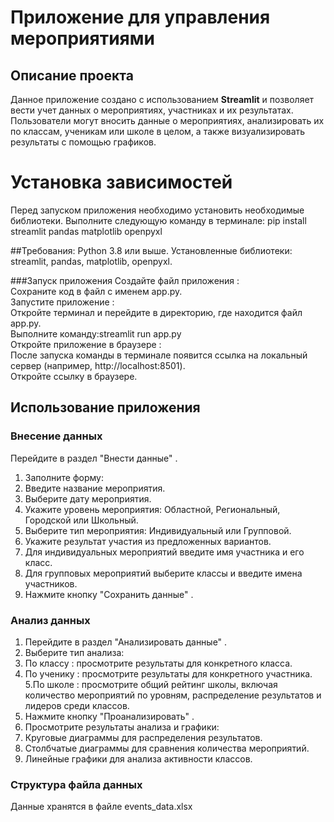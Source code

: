 # Приложение для управления мероприятиями

## Описание проекта

Данное приложение создано с использованием **Streamlit** и позволяет вести учет данных о мероприятиях, участниках и их результатах. Пользователи могут вносить данные о мероприятиях, анализировать их по классам, ученикам или школе в целом, а также визуализировать результаты с помощью графиков.

# Установка зависимостей
Перед запуском приложения необходимо установить необходимые библиотеки. Выполните следующую команду в терминале:
pip install streamlit pandas matplotlib openpyxl

##Требования:
Python 3.8 или выше.
Установленные библиотеки: streamlit, pandas, matplotlib, openpyxl.  

###Запуск приложения
Создайте файл приложения :  
Сохраните код в файл с именем app.py.  
Запустите приложение :  
Откройте терминал и перейдите в директорию, где находится файл app.py.  
Выполните команду:streamlit run app.py  
Откройте приложение в браузере :  
После запуска команды в терминале появится ссылка на локальный сервер (например, http://localhost:8501).  
Откройте ссылку в браузере.  
## Использование приложения
### Внесение данных
Перейдите в раздел "Внести данные" .
1. Заполните форму:
2. Введите название мероприятия.
3. Выберите дату мероприятия.
4. Укажите уровень мероприятия: Областной, Региональный, Городской или Школьный.
5. Выберите тип мероприятия: Индивидуальный или Групповой.
6. Укажите результат участия из предложенных вариантов.
7. Для индивидуальных мероприятий введите имя участника и его класс.
8. Для групповых мероприятий выберите классы и введите имена участников.
9. Нажмите кнопку "Сохранить данные" .
### Анализ данных
1. Перейдите в раздел "Анализировать данные" .
2. Выберите тип анализа:
3. По классу : просмотрите результаты для конкретного класса.
4. По ученику : просмотрите результаты для конкретного участника.
5.По школе : просмотрите общий рейтинг школы, включая количество мероприятий по уровням, распределение результатов и лидеров среди классов.
6. Нажмите кнопку "Проанализировать" .
7. Просмотрите результаты анализа и графики:
8. Круговые диаграммы для распределения результатов.
9. Столбчатые диаграммы для сравнения количества мероприятий.
10. Линейные графики для анализа активности классов.
### Cтруктура файла данных
Данные хранятся в файле events_data.xlsx

